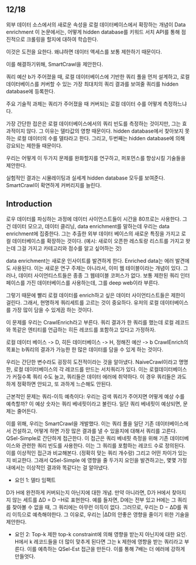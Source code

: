 ## 12/18 

외부 데이터 소스에서의 새로운 속성을 로컬 데이터베이스에서 확장하는 개념이 Data enrichment
이 논문에서는, 어떻게 hidden database를 키워드 서치 API를 통해 점진적으로 크롤링을 할지에 대하여 학습한다.

이것은 도전을 요한다. 왜냐하면 데이터 액세스를 보통 제한하기 때문이다. 

이를 해결하기위해, SmartCrawl을 제안한다. 

쿼리 예산 b가 주어졌을 때, 로컬 데이터베이스에 기반한 쿼리 풀을 먼저 설계하고, 로컬 데이터베이스를 커버할 수 있는 가장 최대치의 쿼리 결과를 보여줄 쿼리를 hidden database에 등록한다.

주요 기술적 과제는 쿼리가 주어졌을 때 커버되는 로컬 데이터 수를 어떻게 측정하느냐다.

가장 간단한 접은은 로컬 데이터베이스에서의 쿼리 빈도를 측정하는 것이지만, 그는 효과적이지 않다.
그 이유는 델타값의 영향 때문이다. hidden database에서 찾아보지 못하는 로컬 데이터의 수를 델타라고 한다.
그리고, 두번째는 hidden database에 의해 강요되는 제한들 때문이다.

우리는 어떻게 이 두가지 문제를 완화할지를 연구하고, 퍼포먼스를 향상시킬 기술들을 제안한다.

실험적인 결과는 시뮬레이팅과 실세계 hidden database 모두를 보여준다. SmartCrawl이 확연하게 커버리지를 늘린다.

## Introduction
로우 데이터를 파싱하는 과정에 데이터 사이언스트들이 시간을 80프로는 사용한다. 
그건 데이터 모으고, 데이터 클리닝, data enrichment를 말하는데 우리는 data enrichment에 집중한다.
그는 추출한 외부 데이터 베이스의 새로운 특징을 가지고 로컬 데이터베이스를 확장하는 것이다.
(예시: 새로이 오픈한 레스토랑 리스트를 가지고 왓는데 그걸 가지고 카테고리와 점수를 알고 싶어하는 것)

data enrichment는 새로운 인사이트를 발견하게 한다. Enriched data는 에러 발견에도 사용된다.
이는 새로운 연구 주제는 아니라서, 이미 웹 테이블이라는 개념이 있다. 그러나, 데이터 사이언티스트들은 종종 그 웹테이블 코퍼스가 없다. 
보통 제한된 쿼리 인터페이스를 가진 데이터베이스를 사용하는데, 그를 deep web이라 부른다.

그렇기 때문에 빨리 로컬 데이터를 enrich하고 싶은 데이터 사이언티스트들은 제한이 걸린다. 
그래서, 현명하게 쿼리세트를 고르는 것이 중요하다. 유저의 로컬 데이터베이스를 가장 많이 담을 수 있게끔 하는 것이다.

이 문제를 우리는 CrawlEnrich라고 부른다. 쿼리 결과가 한 쿼리를 했는데 로컬 레코드와 똑같은 엔티티를 언급하는 히든 레코드를 포함하고 있다고 가정하자. 

로컬 데이터 베이스 -> D, 히든 데이터베이스 -> H, 정해진 예산 -> b
CrawlEnrich의 목표는 b쿼리의 결과가 가능한 한 많은 데이터를 담을 수 있게 하는 것이다.

우리는 간단한 변수라도 굉장히 도전적이라는 것을 알아냈다. NaiveCrawl이라고 명명한, 로컬 데이터베이스의 각 레코드를 만드는 서치쿼리가 있다.
이는 로컬데이터베이스가 커질수록 쿼리 수도 늘고, 쿼리들은 데이터 에러에 취약하다.
이 경우 쿼리들은 과도하게 정확하면 안되고, 또 과하게 느슨해도 안된다. 

근본적인 문제는 쿼리-이득 예측이다: 우리는 검색 쿼리가 주어지면 어떻게 예상 수를 예측할까?
이 예상 숫자는 쿼리 베네핏이라고 불린다. 
일단 쿼리 베네핏이 예상되면, 문제는 줄어든다.

이를 위해, 우리는 SmartCrawl을 개발했다. 이는 쿼리 풀을 일단 기존 데이터베이스에서 건설하고, 어떻게 하면 가장 많은 결과를 낼 수 있을지에 대해서 쿼리를 고른다.
QSel-Simple로 간단하게 접근한다. 이 접근은 쿼리 베네핏 측정을 위해 기존 데이터베이스와 관련한 쿼리 빈도를 사용한다.
이는 그 쿼리를 포함하는 레코드 수로 정의된다.
이를 이상적인 접근과 비교해본다. (정확히 맞는 쿼리 개수랑)
그리고 어떤 차이가 있는지 비교한다. 그래서 QSel-Simple 에 영향을 줄 두가지 요인을 발견하고는, 몇몇 가정 내에서는 이상적인 결과와 똑같다는 걸 알아냈다.

- 요인 1: 델타 임팩트

D가 H에 완전하게 커버되는지 아닌지에 대한 개념. 만약 아니라면, D가 H에서 찾아지지 않는 세트를  ∆D = D −H로 표현한다.
예를 들자면, D에는 전부 있고 H에는 그 쿼리를 찾아볼 수 없을 때, 그 쿼리에는 아무런 이득이 없다.
그러므로, 우리는 D − ∆D를 쿼리 이득으로 예측해야한다.
그 이유로, 우리는 |∆D의 안좋은 영향을 줄이기 위한 기술을 제안한다.

- 요인 2: Top-k 제한
  top-k constraint에 의해 영향을 받는지 아닌지에 대한 요인.
H에서 k 레코드들을 더 많이 맞추게 된다면 그는 k 제한에 영향을 받는 쿼리라고 부른다.
이를 예측하는 QSel-Est 접근을 만든다. 
이를 통해 7배는 더 에러에 강하게 만들엇다.

